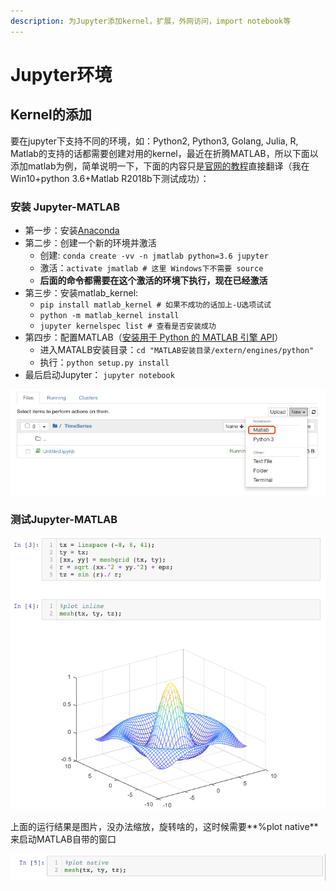 ```yaml
---
description: 为Jupyter添加kernel，扩展，外网访问，import notebook等
---
```


# Jupyter环境

## Kernel的添加

要在jupyter下支持不同的环境，如：Python2, Python3, Golang, Julia, R, Matlab的支持的话都需要创建对用的kernel，最近在折腾MATLAB，所以下面以添加matlab为例，简单说明一下，下面的内容只是[官网的教程](https://am111.readthedocs.io/en/latest/jmatlab_use.html)直接翻译（我在Win10+python 3.6+Matlab R2018b下测试成功）：

###  安装 Jupyter-MATLAB

* 第一步：安装[Anaconda](https://www.anaconda.com/)
* 第二步：创建一个新的环境并激活
  * ​创建: `conda create -vv -n jmatlab python=3.6 jupyter`
  * 激活：`activate jmatlab # 这里 Windows下不需要 source`
  * **后面的命令都需要在这个激活的环境下执行，现在已经激活**
* 第三步：安装matlab\_kernel:
  * `pip install matlab_kernel # 如果不成功的话加上-U选项试试`
  * `python -m matlab_kernel install`
  * `jupyter kernelspec list # 查看是否安装成功`
* 第四步：配置MATLAB（[安装用于 Python 的 MATLAB 引擎 API](https://ww2.mathworks.cn/help/matlab/matlab_external/install-the-matlab-engine-for-python.html?requestedDomain=zh)）
  * 进入MATALB安装目录：`cd "MATLAB安装目录/extern/engines/python"`
  * 执行：`python setup.py install`
* 最后启动Jupyter： `jupyter notebook`

![](../.gitbook/assets/image%20%282%29.png)

### 测试Jupyter-MATLAB

![](../.gitbook/assets/image%20%2812%29.png)

上面的运行结果是图片，没办法缩放，旋转啥的，这时候需要**%plot native**来启动MATLAB自带的窗口

![](../.gitbook/assets/image%20%287%29.png)

